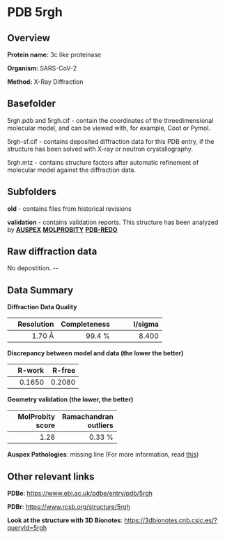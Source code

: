 # PDB 5rgh

## Overview

**Protein name:** 3c like proteinase

**Organism:** SARS-CoV-2

**Method:** X-Ray Diffraction

## Basefolder

5rgh.pdb and 5rgh.cif - contain the coordinates of the threedimensional molecular model, and can be viewed with, for example, Coot or Pymol.

5rgh-sf.cif - contains deposited diffraction data for this PDB entry, if the structure has been solved with X-ray or neutron crystallography.

5rgh.mtz - contains structure factors after automatic refinement of molecular model against the diffraction data.

## Subfolders



**old** - contains files from historical revisions

**validation** - contains validation reports. This structure has been analyzed by [**AUSPEX**](https://github.com/thorn-lab/coronavirus_structural_task_force/tree/master/pdb/3c_like_proteinase/SARS-CoV-2/5rgh/validation/auspex)  [**MOLPROBITY**](https://github.com/thorn-lab/coronavirus_structural_task_force/tree/master/pdb/3c_like_proteinase/SARS-CoV-2/5rgh/validation/molprobity) [**PDB-REDO**](https://github.com/thorn-lab/coronavirus_structural_task_force/blob/master/pdb/3c_like_proteinase/SARS-CoV-2/5rgh/validation/Xtriage_output.log) 

## Raw diffraction data

No depostition. --<br> 

## Data Summary
**Diffraction Data Quality**

|   | Resolution | Completeness| I/sigma |
|---|-------------:|----------------:|--------------:|
|   |1.70 Å|99.4  %|<img width=50/>8.400|

**Discrepancy between model and data (the lower the better)**

|   | **R-work**| **R-free**   
|---|-------------:|----------------:|           
||  0.1650|  0.2080|

**Geometry validation (the lower, the better)**

|   |**MolProbity<br>score**| **Ramachandran<br>outliers** 
|---|-------------:|----------------:|
||  1.28|  0.33 %|

**Auspex Pathologies**: missing line (For more information, read [this](https://github.com/thorn-lab/coronavirus_structural_task_force/blob/master/pdb/3c_like_proteinase/SARS-CoV-2/5rgh/validation/auspex/5rgh_auspex_comments.txt))

 



## Other relevant links 
**PDBe**:  https://www.ebi.ac.uk/pdbe/entry/pdb/5rgh
 
**PDBr**: https://www.rcsb.org/structure/5rgh 

**Look at the structure with 3D Bionotes**: https://3dbionotes.cnb.csic.es/?queryId=5rgh

